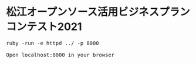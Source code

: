 # 松江オープンソース活用ビジネスプランコンテスト2021

<pre>
ruby -run -e httpd ../ -p 8000

Open localhost:8000 in your browser
</pre>